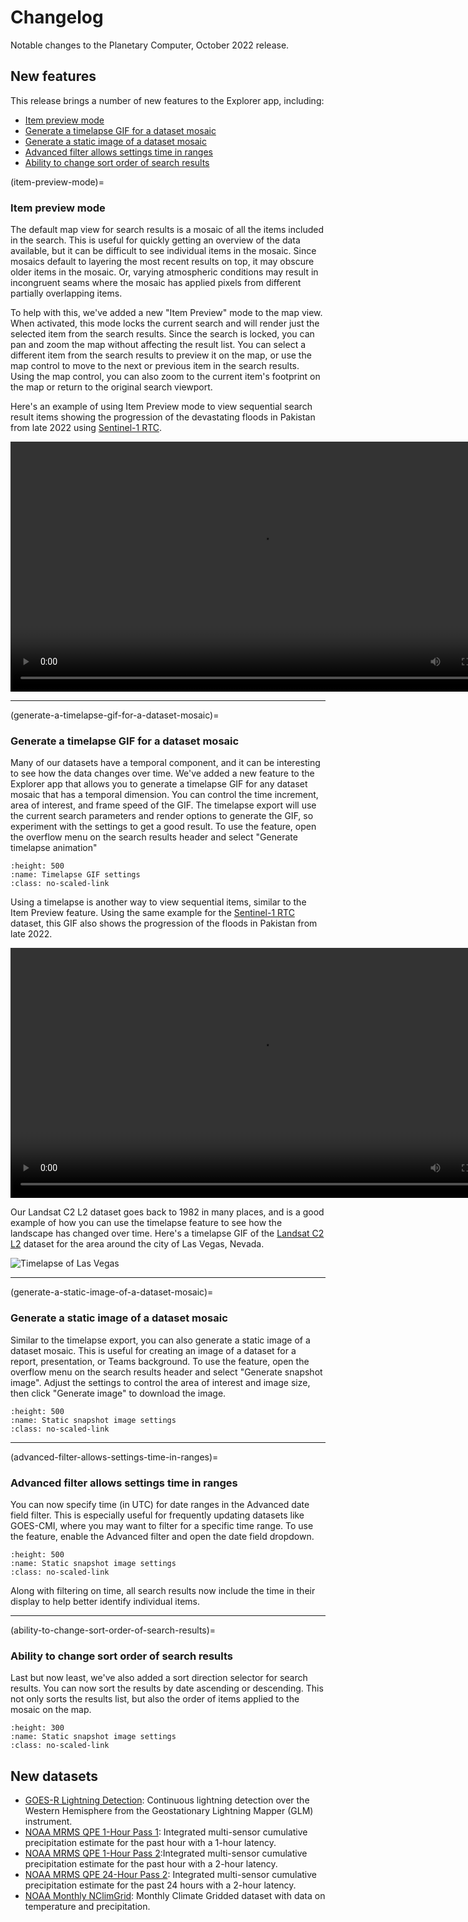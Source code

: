 # Changelog

Notable changes to the Planetary Computer, October 2022 release.

## New features

This release brings a number of new features to the Explorer app, including:

- [Item preview mode](item-preview-mode)
- [Generate a timelapse GIF for a dataset mosaic](generate-a-timelapse-gif-for-a-dataset-mosaic)
- [Generate a static image of a dataset mosaic](generate-a-static-image-of-a-dataset-mosaic)
- [Advanced filter allows settings time in ranges](advanced-filter-allows-settings-time-in-ranges)
- [Ability to change sort order of search results](ability-to-change-sort-order-of-search-results)


(item-preview-mode)=
### Item preview mode

The default map view for search results is a mosaic of all the items included in the search. This is useful for quickly getting an overview of the data available, but it can be difficult to see individual items in the mosaic. Since mosaics default to layering the most recent results on top, it may obscure older items in the mosaic. Or, varying atmospheric conditions may result in incongruent seams where the mosaic has applied pixels from different partially overlapping items.

To help with this, we've added a new "Item Preview" mode to the map view. When activated, this mode locks the current search and will render just the selected item from the search results. Since the search is locked, you can pan and zoom the map without affecting the result list. You can select a different item from the search results to preview it on the map, or use the map control to move to the next or previous item in the search results. Using the map control, you can also zoom to the current item's footprint on the map or return to the original search viewport.

Here's an example of using Item Preview mode to view sequential search result items showing the progression of the devastating floods in Pakistan from late 2022 using [Sentinel-1 RTC](https://planetarycomputer.microsoft.com/dataset/sentinel-1-rtc).

<video controls style="height: 400px;">
  <source src="https://ai4edatasetspublicassets.azureedge.net/assets/pc_video/docs-explorer-item-preview.mp4" type="video/mp4" />
  <p>
    Your browser doesn't support HTML video. Here is a
    <a href="https://ai4edatasetspublicassets.azureedge.net/assets/pc_video/docs-explorer-item-preview.mp4">link to the video</a> instead.
  </p>
</video>

<hr/>

(generate-a-timelapse-gif-for-a-dataset-mosaic)=
### Generate a timelapse GIF for a dataset mosaic

Many of our datasets have a temporal component, and it can be interesting to see how the data changes over time. We've added a new feature to the Explorer app that allows you to generate a timelapse GIF for any dataset mosaic that has a temporal dimension. You can control the time increment, area of interest, and frame speed of the GIF. The timelapse export will use the current search parameters and render options to generate the GIF, so experiment with the settings to get a good result. To use the feature, open the overflow menu on the search results header and select "Generate timelapse animation"

```{image} images/docs-explorer-animation-screen_c.jpg
:height: 500
:name: Timelapse GIF settings
:class: no-scaled-link
```

Using a timelapse is another way to view sequential items, similar to the Item Preview feature. Using the same example for the [Sentinel-1 RTC](https://planetarycomputer.microsoft.com/dataset/sentinel-1-rtc) dataset, this GIF also shows the progression of the floods in Pakistan from late 2022.

<video controls style="height: 400px;">
  <source src="https://ai4edatasetspublicassets.azureedge.net/assets/pc_video/docs-explorer-animation.mp4" type="video/mp4" />
  <p>
    Your browser doesn't support HTML video. Here is a
    <a href="https://ai4edatasetspublicassets.azureedge.net/assets/pc_video/docs-explorer-animation.mp4">link to the video</a> instead.
  </p>
</video>

Our Landsat C2 L2 dataset goes back to 1982 in many places, and is a good example of how you can use the timelapse feature to see how the landscape has changed over time. Here's a timelapse GIF of the [Landsat C2 L2](https://planetarycomputer.microsoft.com/dataset/landsat-c2-l2) dataset for the area around the city of Las Vegas, Nevada.

<img src="https://ai4edatasetspublicassets.azureedge.net/assets/pc_video/docs-planetarycomputer-landsat-c2-l2-91b373c7ca7348.gif" alt="Timelapse of Las Vegas"/>

<hr/>

(generate-a-static-image-of-a-dataset-mosaic)=
### Generate a static image of a dataset mosaic

Similar to the timelapse export, you can also generate a static image of a dataset mosaic. This is useful for creating an image of a dataset for a report, presentation, or Teams background. To use the feature, open the overflow menu on the search results header and select "Generate snapshot image". Adjust the settings to control the area of interest and image size, then click "Generate image" to download the image.

```{image} images/docs-explorer-image-screen_c.jpg
:height: 500
:name: Static snapshot image settings
:class: no-scaled-link
```

<hr/>

(advanced-filter-allows-settings-time-in-ranges)=
### Advanced filter allows settings time in ranges

You can now specify time (in UTC) for date ranges in the Advanced date field filter. This is especially useful for frequently updating datasets like GOES-CMI, where you may want to filter for a specific time range. To use the feature, enable the Advanced filter and open the date field dropdown.

```{image} images/docs-explorer-time-filter_c.jpg
:height: 500
:name: Static snapshot image settings
:class: no-scaled-link
```

Along with filtering on time, all search results now include the time in their display to help better identify individual items.

<hr/>

(ability-to-change-sort-order-of-search-results)=
### Ability to change sort order of search results

Last but now least, we've also added a sort direction selector for search results. You can now sort the results by date ascending or descending. This not only sorts the results list, but also the order of items applied to the mosaic on the map.

```{image} images/docs-explorer-sort-order_c.jpg
:height: 300
:name: Static snapshot image settings
:class: no-scaled-link
```

## New datasets

- [GOES-R Lightning Detection](https://planetarycomputer.microsoft.com/dataset/goes-glm): Continuous lightning detection over the Western Hemisphere from the Geostationary Lightning Mapper (GLM) instrument.
- [NOAA MRMS QPE 1-Hour Pass 1](https://planetarycomputer.microsoft.com/dataset/noaa-mrms-qpe-1h-pass1): Integrated multi-sensor cumulative precipitation estimate for the past hour with a 1-hour latency.
- [NOAA MRMS QPE 1-Hour Pass 2](https://planetarycomputer.microsoft.com/dataset/noaa-mrms-qpe-1h-pass2):Integrated multi-sensor cumulative precipitation estimate for the past hour with a 2-hour latency.
- [NOAA MRMS QPE 24-Hour Pass 2](https://planetarycomputer.microsoft.com/dataset/noaa-mrms-qpe-24h-pass2): Integrated multi-sensor cumulative precipitation estimate for the past 24 hours with a 2-hour latency.
- [NOAA Monthly NClimGrid](https://planetarycomputer.microsoft.com/dataset/noaa-nclimgrid-monthly): Monthly Climate Gridded dataset with data on temperature and precipitation.
